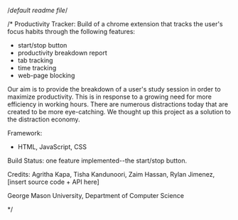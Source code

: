 /*default readme file*/


/*
Productivity Tracker:
Build of a chrome extension that tracks the user's focus habits through the following features: 
- start/stop button
- productivity breakdown report
- tab tracking
- time tracking
- web-page blocking

Our aim is to provide the breakdown of a user's study session in order to maximize productivity. This is in response to a growing need for more efficiency in working hours. 
There are numerous distractions today that are created to be more eye-catching. We thought up this project as a solution to the distraction economy.

Framework:
- HTML, JavaScript, CSS

Build Status: one feature implemented--the start/stop button.

Credits: Agritha Kapa, Tisha Kandunoori, Zaim Hassan, Rylan Jimenez, [insert source code + API here]

George Mason University, Department of Computer Science

*/

